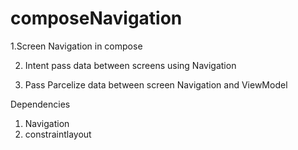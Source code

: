 # composeNavigation
1.Screen Navigation in compose 

2. Intent pass data between screens using Navigation 

3. Pass Parcelize data between screen Navigation and ViewModel 


Dependencies
1. Navigation
2. constraintlayout
